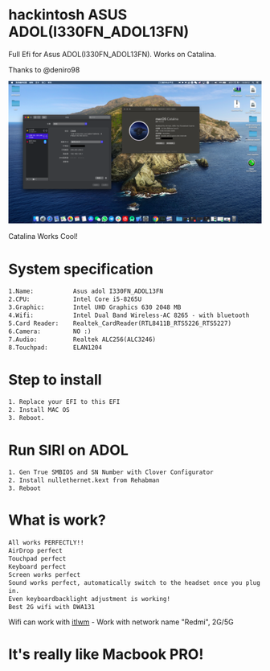 # hackintosh ASUS ADOL(I330FN_ADOL13FN)
Full Efi for Asus ADOL(I330FN_ADOL13FN). Works on Catalina.

Thanks to @deniro98

![Awesome](https://github.com/Toxicccxz/I330FN_ADOL13FN/blob/master/screenshot.png?raw=true)

Catalina Works Cool!

# System specification

    1.Name:           Asus adol I330FN_ADOL13FN
    2.CPU:            Intel Core i5-8265U
    3.Graphic:        Intel UHD Graphics 630 2048 MB
    4.Wifi:           Intel Dual Band Wireless-AC 8265 - with bluetooth 
    5.Card Reader:    Realtek_CardReader(RTL8411B_RTS5226_RTS5227)
    6.Camera:         NO :)
    7.Audio:          Realtek ALC256(ALC3246)
    8.Touchpad:       ELAN1204
    
# Step to install

	1. Replace your EFI to this EFI
	2. Install MAC OS
	3. Reboot.
  
# Run SIRI on ADOL

	1. Gen True SMBIOS and SN Number with Clover Configurator
	2. Install nullethernet.kext from Rehabman
	3. Reboot
  
# What is work?

    All works PERFECTLY!!
    AirDrop perfect
    Touchpad perfect
    Keyboard perfect
    Screen works perfect
    Sound works perfect, automatically switch to the headset once you plug in.
    Even keyboardbacklight adjustment is working!
    Best 2G wifi with DWA131
    
Wifi can work with [itlwm](https://github.com/zxystd/itlwm) - Work with network name "Redmi", 2G/5G
    
# It's really like Macbook PRO!
